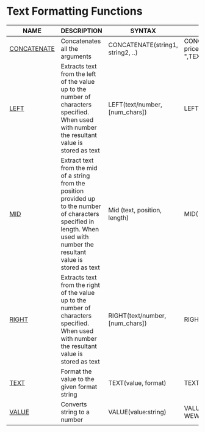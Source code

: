 # Text Formatting Functions

<table><thead><tr><th>NAME</th><th>DESCRIPTION</th><th data-hidden>SYNTAX</th><th data-hidden>EXAMPLE</th><th data-hidden>EXPLANATION</th></tr></thead><tbody><tr><td><a href="concatenate.md">CONCATENATE</a></td><td>Concatenates all the arguments</td><td>CONCATENATE(string1, string2, ..)</td><td>CONCATENATE("Today's price is ",TEXT(6000,"$###,###.00"))</td><td>Will return "Today's price is $6,000</td></tr><tr><td><a href="left.md">LEFT</a></td><td>Extracts text from the left of the value up to the number of characters specified. When used with number the resultant value is stored as text</td><td>LEFT(text/number, [num_chars])</td><td>LEFT([Full Name],4)</td><td>When field Full Name has values such as Johny Rivers, this will return John</td></tr><tr><td><a href="mid.md">MID</a></td><td>Extract text from the mid of a string from the position provided up to the number of characters specified in length. When used with number the resultant value is stored as text</td><td>Mid (text, position, length)</td><td>MID([Full Name],0,7)</td><td>When field Full Name has values such as Johny Rivers, this will return Johny R</td></tr><tr><td><a href="right.md">RIGHT</a></td><td>Extracts text from the right of the value up to the number of characters specified. When used with number the resultant value is stored as text</td><td>RIGHT(text/number, [num_chars])</td><td>RIGHT([Full Name],6)</td><td>When field Full Name has values such as Johny Rivers, this will return Rivers</td></tr><tr><td><a href="text.md">TEXT</a></td><td>Format the value to the given format string</td><td>TEXT(value, format)</td><td>TEXT(6000,"$###,###.00")</td><td>Will return $6,000</td></tr><tr><td><a href="value.md">VALUE</a></td><td>Converts string to a number</td><td>VALUE(value:string)</td><td>VALUE(MID”ABC-123-WEW”,5,3))</td><td>Returns “123” as number</td></tr></tbody></table>
